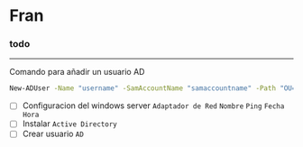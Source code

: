 # Fran

### todo
---

Comando para añadir un usuario AD
```cmd
New-ADUser -Name "username" -SamAccountName "samaccountname" -Path "OU=Users,DC=domain,DC=com" -AccountPassword (ConvertTo-SecureString "password" -AsPlainText -Force) -Enabled $true
```

- [ ] Configuracion del windows server ` Adaptador de Red ` ` Nombre ` ` Ping ` ` Fecha Hora `
- [ ] Instalar ` Active Directory `
- [ ] Crear usuario ` AD `
